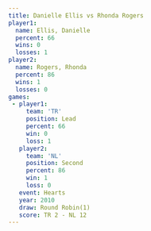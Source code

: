 ```yaml
---
title: Danielle Ellis vs Rhonda Rogers
player1:               
  name: Ellis, Danielle
  percent: 66          
  wins: 0              
  losses: 1            
player2:               
  name: Rogers, Rhonda 
  percent: 86          
  wins: 1              
  losses: 0            
games:
 - player1:        
     team: 'TR'    
     position: Lead
     percent: 66   
     win: 0        
     loss: 1       
   player2:          
     team: 'NL'      
     position: Second
     percent: 86     
     win: 1          
     loss: 0         
   event: Hearts       
   year: 2010          
   draw: Round Robin(1)
   score: TR 2 - NL 12 
---
```

